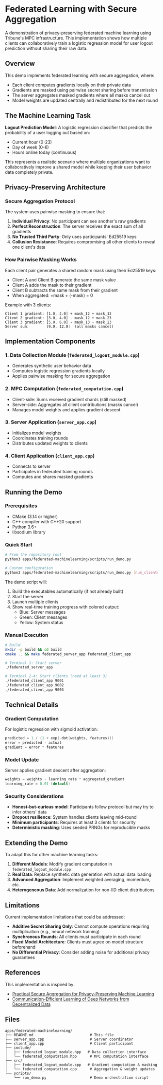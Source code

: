 # Federated Learning with Secure Aggregation

A demonstration of privacy-preserving federated machine learning using Tribune's MPC infrastructure. This implementation shows how multiple clients can collaboratively train a logistic regression model for user logout prediction without sharing their raw data.

## Overview

This demo implements federated learning with secure aggregation, where:
- Each client computes gradients locally on their private data
- Gradients are masked using pairwise secret sharing before transmission
- The server aggregates masked gradients where all masks cancel out
- Model weights are updated centrally and redistributed for the next round

## The Machine Learning Task

**Logout Prediction Model**: A logistic regression classifier that predicts the probability of a user logging out based on:
- Current hour (0-23)
- Day of week (0-6)  
- Hours online today (continuous)

This represents a realistic scenario where multiple organizations want to collaboratively improve a shared model while keeping their user behavior data completely private.

## Privacy-Preserving Architecture

### Secure Aggregation Protocol

The system uses pairwise masking to ensure that:
1. **Individual Privacy**: No participant can see another's raw gradients
2. **Perfect Reconstruction**: The server receives the exact sum of all gradients
3. **No Trusted Third Party**: Only uses participants' Ed25519 keys
4. **Collusion Resistance**: Requires compromising all other clients to reveal one client's data

### How Pairwise Masking Works

Each client pair generates a shared random mask using their Ed25519 keys:
- Client A and Client B generate the same mask value
- Client A adds the mask to their gradient
- Client B subtracts the same mask from their gradient
- When aggregated: +mask + (-mask) = 0

Example with 3 clients:
```
Client 1 gradient: [1.0, 2.0] + mask_12 + mask_13
Client 2 gradient: [3.0, 4.0] - mask_12 + mask_23  
Client 3 gradient: [5.0, 6.0] - mask_13 - mask_23
Server sum:        [9.0, 12.0]  (all masks cancel)
```

## Implementation Components

### 1. Data Collection Module (`federated_logout_module.cpp`)
- Generates synthetic user behavior data
- Computes logistic regression gradients locally
- Applies pairwise masking for secure aggregation

### 2. MPC Computation (`federated_computation.cpp`)
- Client-side: Sums received gradient shards (still masked)
- Server-side: Aggregates all client contributions (masks cancel)
- Manages model weights and applies gradient descent

### 3. Server Application (`server_app.cpp`)
- Initializes model weights
- Coordinates training rounds
- Distributes updated weights to clients

### 4. Client Application (`client_app.cpp`)
- Connects to server
- Participates in federated training rounds
- Computes and shares masked gradients

## Running the Demo

### Prerequisites

- CMake (3.14 or higher)
- C++ compiler with C++20 support
- Python 3.6+
- libsodium library

### Quick Start

```bash
# From the repository root
python3 apps/federated-machinelearning/scripts/run_demo.py

# Custom configuration
python3 apps/federated-machinelearning/scripts/run_demo.py [num_clients] [duration_seconds]
```

The demo script will:
1. Build the executables automatically (if not already built)
2. Start the server
3. Launch multiple clients
4. Show real-time training progress with colored output:
   - Blue: Server messages
   - Green: Client messages
   - Yellow: System status

### Manual Execution

```bash
# Build
mkdir -p build && cd build
cmake .. && make federated_server_app federated_client_app

# Terminal 1: Start server
./federated_server_app

# Terminal 2-4: Start clients (need at least 3)
./federated_client_app 9001
./federated_client_app 9002  
./federated_client_app 9003
```

## Technical Details

### Gradient Computation

For logistic regression with sigmoid activation:
```cpp
predicted = 1 / (1 + exp(-dot(weights, features)))
error = predicted - actual
gradient = error * features
```

### Model Update

Server applies gradient descent after aggregation:
```cpp
weights = weights - learning_rate * aggregated_gradient
learning_rate = 0.01 (default)
```

### Security Considerations

- **Honest-but-curious model**: Participants follow protocol but may try to infer others' data
- **Dropout resilience**: System handles clients leaving mid-round
- **Minimum participants**: Requires at least 3 clients for security
- **Deterministic masking**: Uses seeded PRNGs for reproducible masks

## Extending the Demo

To adapt this for other machine learning tasks:

1. **Different Models**: Modify gradient computation in `federated_logout_module.cpp`
2. **Real Data**: Replace synthetic data generation with actual data loading
3. **Advanced Aggregation**: Implement weighted averaging, momentum, etc.
4. **Heterogeneous Data**: Add normalization for non-IID client distributions

## Limitations

Current implementation limitations that could be addressed:

- **Additive Secret Sharing Only**: Cannot compute operations requiring multiplication (e.g., neural network training)
- **Synchronous Rounds**: All clients must participate in each round
- **Fixed Model Architecture**: Clients must agree on model structure beforehand
- **No Differential Privacy**: Consider adding noise for additional privacy guarantees

## References

This implementation is inspired by:
- [Practical Secure Aggregation for Privacy-Preserving Machine Learning](https://eprint.iacr.org/2017/281.pdf)
- [Communication-Efficient Learning of Deep Networks from Decentralized Data](https://arxiv.org/abs/1602.05629)

## Files

```
apps/federated-machinelearning/
├── README.md                          # This file
├── server_app.cpp                     # Server coordinator
├── client_app.cpp                     # Client participant
├── include/
│   ├── federated_logout_module.hpp   # Data collection interface
│   └── federated_computation.hpp      # MPC computation interface
├── src/
│   ├── federated_logout_module.cpp   # Gradient computation & masking
│   └── federated_computation.cpp      # Aggregation & weight updates
└── scripts/
    └── run_demo.py                    # Demo orchestration script
```